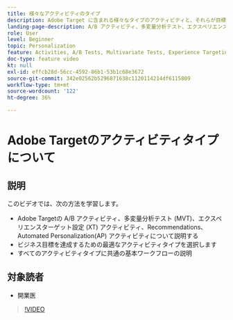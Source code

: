 ```yaml
---
title: 様々なアクティビティのタイプ
description: Adobe Target に含まれる様々なタイプのアクティビティと、それらが目標の達成にどのように役立つかについて説明します。このビデオでは、A/B アクティビティ、多変量分析テスト（MVT）、エクスペリエンスのターゲット設定（XT） アクティビティ、レコメンデーション、Automated Personalization（AP）アクティビティの基本について説明します。
landing-page-description: A/B アクティビティ、多変量分析テスト、エクスペリエンスのターゲット設定アクティビティ、RecommendationsおよびAutomated Personalizationアクティビティの基本について説明します。
role: User
level: Beginner
topic: Personalization
feature: Activities, A/B Tests, Multivariate Tests, Experience Targeting, Recommendations, Automated Personalization, Visual Experience Composer (VEC)
doc-type: feature video
kt: null
exl-id: effcb28d-56cc-4592-86b1-53b1c68e3672
source-git-commit: 342e02562b5296871638c1120114214df6115809
workflow-type: tm+mt
source-wordcount: '122'
ht-degree: 36%

---
```


# Adobe Targetのアクティビティタイプについて

## 説明

このビデオでは、次の方法を学習します。

* Adobe Targetの A/B アクティビティ、多変量分析テスト (MVT)、エクスペリエンスターゲット設定 (XT) アクティビティ、Recommendations、Automated Personalization(AP) アクティビティについて説明する
* ビジネス目標を達成するための最適なアクティビティタイプを選択します
* すべてのアクティビティタイプに共通の基本ワークフローの説明

## 対象読者

* 開業医

>[!VIDEO](https://video.tv.adobe.com/v/17386/?quality=12)
